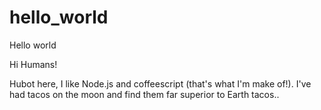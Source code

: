 hello_world
===========

Hello world

Hi Humans!

Hubot here, I like Node.js and coffeescript (that's what I'm make of!).
I've had tacos on the moon and find them far superior to Earth tacos..
